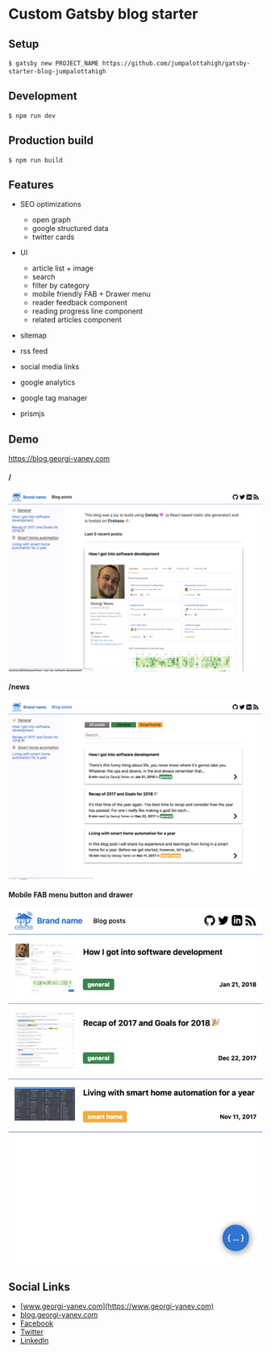 # Custom Gatsby blog starter

## Setup

```
$ gatsby new PROJECT_NAME https://github.com/jumpalottahigh/gatsby-starter-blog-jumpalottahigh
```

## Development

```
$ npm run dev
```

## Production build

```
$ npm run build
```

## Features

- SEO optimizations

  - open graph
  - google structured data
  - twitter cards

- UI

  - article list + image
  - search
  - filter by category
  - mobile friendly FAB + Drawer menu
  - reader feedback component
  - reading progress line component
  - related articles component

- sitemap
- rss feed
- social media links
- google analytics
- google tag manager
- prismjs

## Demo

https://blog.georgi-yanev.com

#### /

<img src="gatsby-starter-blog-preview-1.png">

#### /news

<img src="gatsby-starter-blog-preview-2.png">

#### Mobile FAB menu button and drawer

<img src="gatsby-starter-blog-preview-3.png">

## Social Links

- [www.georgi-yanev.com](https://www.georgi-yanev.com)
- [blog.georgi-yanev.com](https://blog.georgi-yanev.com)
- [Facebook](https://www.facebook.com/jumpalottahigh/)
- [Twitter](https://www.twitter.com/jumpalottahigh/)
- [LinkedIn](https://www.linkedin.com/in/yanevgeorgi/)

